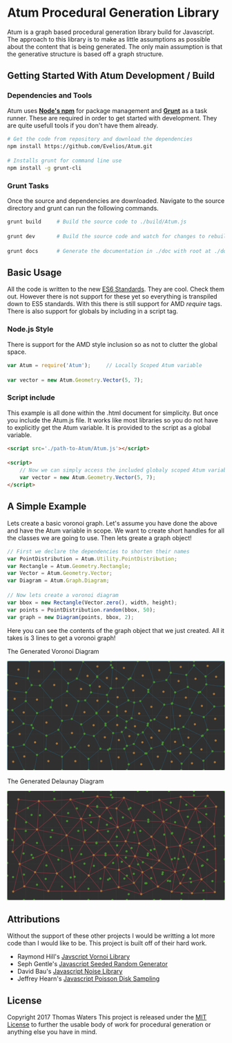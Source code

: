 # Atum Procedural Generation Library

Atum is a graph based procedural generation library build for Javascript. The approach to this library is to make as little assumptions as possible about the content that is being generated. The only main assumption is that the generative structure is based off a graph structure.

## Getting Started With Atum Development / Build

### Dependencies and Tools

Atum uses [**Node's npm**](https://nodejs.org/en/download/) for package management and [**Grunt**](https://gruntjs.com/) as a task runner. These are required in order to get started with development. They are quite usefull tools if you don't have them already.

```bash
# Get the code from repository and download the dependencies
npm install https://github.com/Evelios/Atum.git

# Installs grunt for command line use
npm install -g grunt-cli                         
```

### Grunt Tasks

Once the source and dependencies are downloaded. Navigate to the source directory and grunt can run the following commands.

```bash
grunt build     # Build the source code to ./build/Atum.js

grunt dev       # Build the source code and watch for changes to rebuild

grunt docs      # Generate the documentation in ./doc with root at ./doc/index.html
```

## Basic Usage

All the code is written to the new [ES6 Standards](http://es6-features.org). They are cool. Check them out. However there is not support for these yet so everything is transpiled down to ES5 standards. With this there is still support for AMD *require* tags. There is also support for globals by including in a script tag.

### Node.js Style

There is support for the AMD style inclusion so as not to clutter the global space.

```js
var Atum = require('Atum');     // Locally Scoped Atum variable

var vector = new Atum.Geometry.Vector(5, 7);
```

### Script include

This example is all done within the .html document for simplicity. But once you include the Atum.js file. It works like most libraries so you do not have to explicitly get the Atum variable. It is provided to the script as a global variable.

```html
<script src='./path-to-Atum/Atum.js'></script>

<script>
    // Now we can simply access the included globaly scoped Atum variable
    var vector = new Atum.Geometry.Vector(5, 7);
</script>
```

## A Simple Example

Lets create a basic voronoi graph. Let's assume you have done the above and have the Atum variable in scope. We want to create short handles for all the classes we are going to use. Then lets greate a graph object!

```js
// First we declare the dependencies to shorten their names
var PointDistribution = Atum.Utility.PointDistribution;
var Rectangle = Atum.Geometry.Rectangle;
var Vector = Atum.Geometry.Vector;
var Diagram = Atum.Graph.Diagram;

// Now lets create a voronoi diagram
var bbox = new Rectangle(Vector.zero(), width, height);
var points = PointDistribution.random(bbox, 50);
var graph = new Diagram(points, bbox, 2);
```

Here you can see the contents of the graph object that we just created. All it takes is 3 lines to get a voronoi graph!

The Generated Voronoi Diagram

<img src="./Voronoi.png" alt="Voronoi diagram generated from the graph" width="600">

The Generated Delaunay Diagram

<img src="./Delaunay.png" alt="Delaunay diagram generated from the graph" width="600">

## Attributions

Without the support of these other projects I would be writting a lot more code than I would like to be. This project is built off of their hard work.

- Raymond Hill's [Javscript Vornoi Library](https://github.com/gorhill/Javascript-Voronoi)
- Seph Gentle's [Javascript Seeded Random Generator](https://github.com/davidbau/seedrandom)
- David Bau's [Javascript Noise Library](https://github.com/josephg/noisejs)
- Jeffrey Hearn's [Javascript Poisson Disk Sampling](https://github.com/jeffrey-hearn/poisson-disk-sample)

## License

Copyright 2017 Thomas Waters
This project is released under the [MIT License](LICENSE.md) to further the usable body of work for procedural generation or anything else you have in mind.